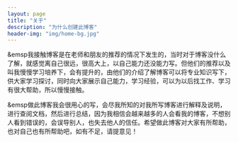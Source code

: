 ```yaml
---
layout: page
title: "关于"
description: "为什么创建此博客"
header-img: "img/home-bg.jpg"
---
```

 
​     &emsp我接触博客是在老师和朋友的推荐的情况下发生的，当时对于博客没什么了解，就感觉离自己很远，很高大上，以自己能力还没能力写。但他们的推荐以及叫我慢慢学习培养下，会有提升的，由他们的介绍了解博客可以将专业知识写下，供大家学习探讨，同时向大家展示自己能力，学习经验，可以为以后找工作、学习有很大帮助，所以慢慢接触。

​	   &emsp做此博客我会很用心的写，会尽我所知的对我所写博客进行解释及说明，进行查阅文档，然后进行总结，因为我相信会越来越多的人会看我的博客，不想别人看到错误的，会误导别人，也失去他人的信任。希望做此博客对大家有所帮助，也对自己也有所帮助吧，如有不足，请提意见！

